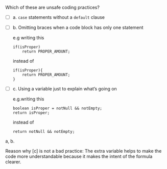 <panel header="{{ icon_Q_A }} Which oare unsafe practices?">
<question>

Which of these are unsafe coding practices?

- [ ] a. `case` statements without a `default` clause

- [ ] b. Omitting braces when a code block has only one statement

    e.g writing this
    
    ```
    if(isProper)
        return PROPER_AMOUNT;
    ```
    
    instead of
    
    ```
    if(isProper){
        return PROPER_AMOUNT;
    }
    ```

- [ ] c. Using a variable just to explain what’s going on

    e.g.writing this
    
    ```
    boolean isProper = notNull && notEmpty;
    return isProper;
    ```
    
    instead of
    
    ```
    return notNull && notEmpty;
    ```

<div slot="answer">

a, b.
 
Reason why [c] is not a bad practice: The extra variable helps to make the code more understandable because it makes the intent of the formula clearer. 

</div>
</question>
</panel>
